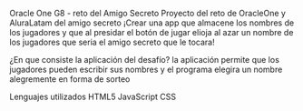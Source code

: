 Oracle One G8 - reto del Amigo Secreto
Proyecto del reto de OracleOne y AluraLatam del amigo secreto
¡Crear una app que almacene los nombres de los jugadores y que al presidar el botón de jugar elioja al azar un nombre de los jugadores que seria el amigo secreto que le tocara!

¿En que consiste la aplicación del desafío?
la aplicación permite que los jugadores pueden escribir sus nombres y el programa elegira un nombre alegremente en forma de sorteo

Lenguajes utilizados
HTML5
JavaScript
CSS
